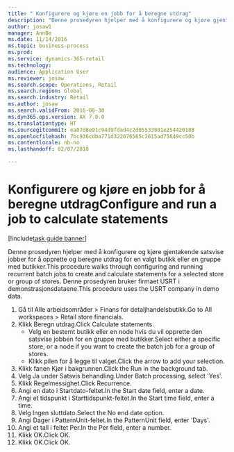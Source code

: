 ```yaml
--- 
title: " Konfigurere og kjøre en jobb for å beregne utdrag"
description: "Denne prosedyren hjelper med å konfigurere og kjøre gjentakende satsvise jobber for å opprette og beregne utdrag for en valgt butikk eller en gruppe med butikker."
author: josaw1
manager: AnnBe
ms.date: 11/14/2016
ms.topic: business-process
ms.prod: 
ms.service: dynamics-365-retail
ms.technology: 
audience: Application User
ms.reviewer: josaw
ms.search.scope: Operations, Retail
ms.search.region: Global
ms.search.industry: Retail
ms.author: josaw
ms.search.validFrom: 2016-06-30
ms.dyn365.ops.version: AX 7.0.0
ms.translationtype: HT
ms.sourcegitcommit: ea07d8e91c94d9fdad4c2d05533981e254420188
ms.openlocfilehash: 7bc936cdba771d322676565c2615ad75649cc50b
ms.contentlocale: nb-no
ms.lasthandoff: 02/07/2018

---
```

# <a name="configure-and-run-a-job-to-calculate-statements"></a><span data-ttu-id="e8f18-103"> Konfigurere og kjøre en jobb for å beregne utdrag</span><span class="sxs-lookup"><span data-stu-id="e8f18-103">Configure and run a job to calculate statements</span></span>

[!include[task guide banner](../includes/task-guide-banner.md)]

<span data-ttu-id="e8f18-104">Denne prosedyren hjelper med å konfigurere og kjøre gjentakende satsvise jobber for å opprette og beregne utdrag for en valgt butikk eller en gruppe med butikker.</span><span class="sxs-lookup"><span data-stu-id="e8f18-104">This procedure walks through configuring and running recurrent batch jobs to create and calculate statements for a selected store or group of stores.</span></span> <span data-ttu-id="e8f18-105">Denne prosedyren bruker firmaet USRT i demonstrasjonsdataene.</span><span class="sxs-lookup"><span data-stu-id="e8f18-105">This procedure uses the USRT company in demo data.</span></span>

1. <span data-ttu-id="e8f18-106">Gå til Alle arbeidsområder > Finans for detaljhandelsbutikk.</span><span class="sxs-lookup"><span data-stu-id="e8f18-106">Go to All workspaces > Retail store financials.</span></span>
2. <span data-ttu-id="e8f18-107">Klikk Beregn utdrag.</span><span class="sxs-lookup"><span data-stu-id="e8f18-107">Click Calculate statements.</span></span>
    * <span data-ttu-id="e8f18-108">Velg en bestemt butikk eller en node hvis du vil opprette den satsvise jobben for en gruppe med butikker.</span><span class="sxs-lookup"><span data-stu-id="e8f18-108">Select either a specific store, or a node if you want to create the batch job for a group of stores.</span></span>  
    * <span data-ttu-id="e8f18-109">Klikk pilen for å legge til valget.</span><span class="sxs-lookup"><span data-stu-id="e8f18-109">Click the arrow to add your selection.</span></span>  
3. <span data-ttu-id="e8f18-110">Klikk fanen Kjør i bakgrunnen.</span><span class="sxs-lookup"><span data-stu-id="e8f18-110">Click the Run in the background tab.</span></span>
4. <span data-ttu-id="e8f18-111">Velg Ja under Satsvis behandling.</span><span class="sxs-lookup"><span data-stu-id="e8f18-111">Under Batch processing, select 'Yes'.</span></span>
5. <span data-ttu-id="e8f18-112">Klikk Regelmessighet.</span><span class="sxs-lookup"><span data-stu-id="e8f18-112">Click Recurrence.</span></span>
6. <span data-ttu-id="e8f18-113">Angi en dato i Startdato-feltet.</span><span class="sxs-lookup"><span data-stu-id="e8f18-113">In the Start date field, enter a date.</span></span>
7. <span data-ttu-id="e8f18-114">Angi et tidspunkt i Starttidspunkt-feltet.</span><span class="sxs-lookup"><span data-stu-id="e8f18-114">In the Start time field, enter a time.</span></span>
8. <span data-ttu-id="e8f18-115">Velg Ingen sluttdato.</span><span class="sxs-lookup"><span data-stu-id="e8f18-115">Select the No end date option.</span></span>
9. <span data-ttu-id="e8f18-116">Angi Dager i PatternUnit-feltet.</span><span class="sxs-lookup"><span data-stu-id="e8f18-116">In the PatternUnit field, enter 'Days'.</span></span>
10. <span data-ttu-id="e8f18-117">Angi et tall i feltet Per.</span><span class="sxs-lookup"><span data-stu-id="e8f18-117">In the Per field, enter a number.</span></span>
11. <span data-ttu-id="e8f18-118">Klikk OK.</span><span class="sxs-lookup"><span data-stu-id="e8f18-118">Click OK.</span></span>
12. <span data-ttu-id="e8f18-119">Klikk OK.</span><span class="sxs-lookup"><span data-stu-id="e8f18-119">Click OK.</span></span>


